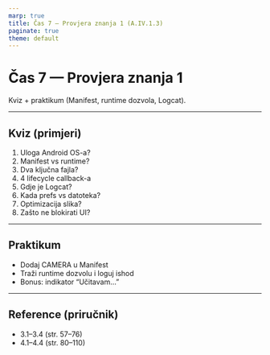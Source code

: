 ```yaml
---
marp: true
title: Čas 7 — Provjera znanja 1 (A.IV.1.3)
paginate: true
theme: default
---
```


# Čas 7 — Provjera znanja 1
Kviz + praktikum (Manifest, runtime dozvola, Logcat).

---

## Kviz (primjeri)
1) Uloga Android OS-a?
2) Manifest vs runtime?
3) Dva ključna fajla?
4) 4 lifecycle callback-a
5) Gdje je Logcat?
6) Kada prefs vs datoteka?
7) Optimizacija slika?
8) Zašto ne blokirati UI?

---

## Praktikum
- Dodaj CAMERA u Manifest
- Traži runtime dozvolu i loguj ishod
- Bonus: indikator “Učitavam…”

---

## Reference (priručnik)
- 3.1–3.4 (str. 57–76)
- 4.1–4.4 (str. 80–110)